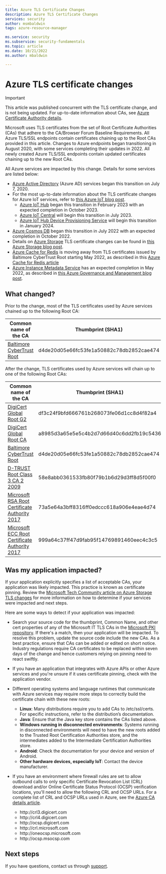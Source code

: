 ```yaml
---
title: Azure TLS Certificate Changes
description: Azure TLS Certificate Changes
services: security
author: msmbaldwin
tags: azure-resource-manager

ms.service: security
ms.subservice: security-fundamentals
ms.topic: article
ms.date: 10/21/2022
ms.author: mbaldwin

---
```


# Azure TLS certificate changes  

> [!IMPORTANT]
> This article was published concurrent with the TLS certificate change, and is not being updated. For up-to-date information about CAs, see [Azure Certificate Authority details](azure-ca-details.md).

Microsoft uses TLS certificates from the set of Root Certificate Authorities (CAs) that adhere to the CA/Browser Forum Baseline Requirements. All Azure TLS/SSL endpoints contain certificates chaining up to the Root CAs provided in this article. Changes to Azure endpoints began transitioning in August 2020, with some services completing their updates in 2022. All newly created Azure TLS/SSL endpoints contain updated certificates chaining up to the new Root CAs.

All Azure services are impacted by this change. Details for some services are listed below:

- [Azure Active Directory](../../active-directory/index.yml) (Azure AD) services began this transition on July 7, 2020.
- For the most up-to-date information about the TLS certificate changes for Azure IoT services, refer to [this Azure IoT blog post](https://techcommunity.microsoft.com/t5/internet-of-things-blog/azure-iot-tls-critical-changes-are-almost-here-and-why-you/ba-p/2393169).
  - [Azure IoT Hub](../../iot-hub/iot-hub-tls-support.md) began this transition in February 2023 with an expected completion in October 2023.
  - [Azure IoT Central](../../iot-central/index.yml) will begin this transition in July 2023.
  - [Azure IoT Hub Device Provisioning Service](../../iot-dps/tls-support.md) will begin this transition in January 2024.
- [Azure Cosmos DB](/security/benchmark/azure/baselines/cosmos-db-security-baseline) began this transition in July 2022 with an expected completion in October 2022.
- Details on [Azure Storage](../../storage/common/transport-layer-security-configure-minimum-version.md) TLS certificate changes can be found in [this Azure Storage blog post](https://techcommunity.microsoft.com/t5/azure-storage/azure-storage-tls-critical-changes-are-almost-here-and-why-you/ba-p/2741581).
- [Azure Cache for Redis](../../azure-cache-for-redis/cache-overview.md) is moving away from TLS certificates issued by Baltimore CyberTrust Root starting May 2022, as described in this [Azure Cache for Redis article](../../azure-cache-for-redis/cache-whats-new.md)
- [Azure Instance Metadata Service](../../virtual-machines/linux/instance-metadata-service.md) has an expected completion in May 2022, as described in [this Azure Governance and Management blog post](https://techcommunity.microsoft.com/t5/azure-governance-and-management/azure-instance-metadata-service-attested-data-tls-critical/ba-p/2888953).

## What changed?

Prior to the change, most of the TLS certificates used by Azure services chained up to the following Root CA:

| Common name of the CA | Thumbprint (SHA1) |
|--|--|
| [Baltimore CyberTrust Root](https://cacerts.digicert.com/BaltimoreCyberTrustRoot.crt) | d4de20d05e66fc53fe1a50882c78db2852cae474 |

After the change, TLS certificates used by Azure services will chain up to one of the following Root CAs:

| Common name of the CA | Thumbprint (SHA1) |
|--|--|
| [DigiCert Global Root G2](https://cacerts.digicert.com/DigiCertGlobalRootG2.crt) | df3c24f9bfd666761b268073fe06d1cc8d4f82a4 |
| [DigiCert Global Root CA](https://cacerts.digicert.com/DigiCertGlobalRootCA.crt) | a8985d3a65e5e5c4b2d7d66d40c6dd2fb19c5436 |
| [Baltimore CyberTrust Root](https://cacerts.digicert.com/BaltimoreCyberTrustRoot.crt) | d4de20d05e66fc53fe1a50882c78db2852cae474 |
| [D-TRUST Root Class 3 CA 2 2009](https://www.d-trust.net/cgi-bin/D-TRUST_Root_Class_3_CA_2_2009.crt) | 58e8abb0361533fb80f79b1b6d29d3ff8d5f00f0 |
| [Microsoft RSA Root Certificate Authority 2017](https://www.microsoft.com/pkiops/certs/Microsoft%20RSA%20Root%20Certificate%20Authority%202017.crt) | 73a5e64a3bff8316ff0edccc618a906e4eae4d74 | 
| [Microsoft ECC Root Certificate Authority 2017](https://www.microsoft.com/pkiops/certs/Microsoft%20ECC%20Root%20Certificate%20Authority%202017.crt) | 999a64c37ff47d9fab95f14769891460eec4c3c5 |

## <a id="will-this-change-affect-me"></a>Was my application impacted?

If your application explicitly specifies a list of acceptable CAs, your application was likely impacted. This practice is known as certificate pinning. Review the [Microsoft Tech Community article on Azure Storage TLS changes](https://techcommunity.microsoft.com/t5/azure-storage-blog/azure-storage-tls-critical-changes-are-almost-here-and-why-you/ba-p/2741581) for more information on how to determine if your services were impacted and next steps.

Here are some ways to detect if your application was impacted:

- Search your source code for the thumbprint, Common Name, and other cert properties of any of the Microsoft IT TLS CAs in the [Microsoft PKI repository](https://www.microsoft.com/pki/mscorp/cps/default.htm). If there's a match, then your application will be impacted. To resolve this problem, update the source code include the new CAs. As a best practice, ensure that CAs can be added or edited on short notice. Industry regulations require CA certificates to be replaced within seven days of the change and hence customers relying on pinning need to react swiftly.

- If you have an application that integrates with Azure APIs or other Azure services and you're unsure if it uses certificate pinning, check with the application vendor.

- Different operating systems and language runtimes that communicate with Azure services may require more steps to correctly build the certificate chain with these new roots:
    - **Linux**: Many distributions require you to add CAs to /etc/ssl/certs. For specific instructions, refer to the distribution’s documentation.
    - **Java**: Ensure that the Java key store contains the CAs listed above.
    - **Windows running in disconnected environments**: Systems running in disconnected environments will need to have the new roots added to the Trusted Root Certification Authorities store, and the intermediates added to the Intermediate Certification Authorities store.
    - **Android**: Check the documentation for your device and version of Android.
    - **Other hardware devices, especially IoT**: Contact the device manufacturer.

- If you have an environment where firewall rules are set to allow outbound calls to only specific Certificate Revocation List (CRL) download and/or Online Certificate Status Protocol (OCSP) verification locations, you'll need to allow the following CRL and OCSP URLs. For a complete list of CRL and OCSP URLs used in Azure, see the [Azure CA details article](azure-CA-details.md#certificate-downloads-and-revocation-lists).

    - http://crl3&#46;digicert&#46;com
    - http://crl4&#46;digicert&#46;com
    - http://ocsp&#46;digicert&#46;com
    - http://crl&#46;microsoft&#46;com
    - http://oneocsp&#46;microsoft&#46;com
    - http://ocsp&#46;msocsp&#46;com

## Next steps

If you have questions, contact us through [support](https://azure.microsoft.com/support/options/).
